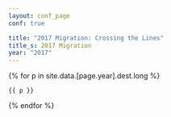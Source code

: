 ```yaml
---
layout: conf_page
conf: true

title: "2017 Migration: Crossing the Lines"
title_s: 2017 Migration
year: "2017"
---
```


{% for p in site.data.[page.year].dest.long  %}
 
 	{{ p }}

{% endfor %}
